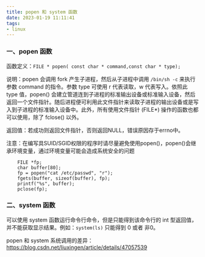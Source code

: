 ```yaml
---
title: popen 和 system 函数
date: 2023-01-19 11:11:41
tags:
- linux
---
```


### 一、popen 函数

函数定义：`FILE * popen( const char * command,const char * type);`

说明：popen 会调用 fork 产生子进程，然后从子进程中调用 `/bin/sh -c` 来执行参数 command 的指令。参数 type 可使用 r 代表读取，w 代表写入。依照此 type 值，popen() 会建立管道连到子进程的标准输出设备或标准输入设备，然后返回一个文件指针。随后进程便可利用此文件指针来读取子进程的输出设备或是写入到子进程的标准输入设备中。此外，所有使用文件指针 (FILE*) 操作的函数也都可以使用，除了 fclose() 以外。

返回值：若成功则返回文件指针，否则返回NULL，错误原因存于errno中。

注意：在编写具SUID/SGID权限的程序时请尽量避免使用popen()，popen()会继承环境变量，通过环境变量可能会造成系统安全的问题

```
    FILE *fp;
    char buffer[80];
    fp = popen("cat /etc/passwd", "r");
    fgets(buffer, sizeof(buffer), fp);
    printf("%s", buffer);
    pclose(fp);
```

### 二、system 函数

可以使用 system 函数运行命令行命令，但是只能得到该命令行的 int 型返回值，并不能获取显示结果。例如：`system(ls)` 只能得到 0 或者 非0。

popen 和 system 系统调用的差异：https://blog.csdn.net/liuxingen/article/details/47057539

